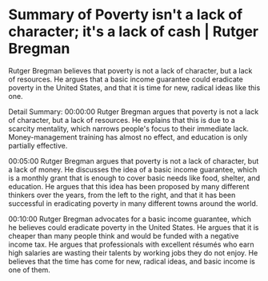 # Summary of Poverty isn't a lack of character; it's a lack of cash | Rutger Bregman

Rutger Bregman believes that poverty is not a lack of character, but a lack of resources. He argues that a basic income guarantee could eradicate poverty in the United States, and that it is time for new, radical ideas like this one.

Detail Summary: 
00:00:00
Rutger Bregman argues that poverty is not a lack of character, but a lack of resources. He explains that this is due to a scarcity mentality, which narrows people's focus to their immediate lack. Money-management training has almost no effect, and education is only partially effective.

00:05:00
Rutger Bregman argues that poverty is not a lack of character, but a lack of money. He discusses the idea of a basic income guarantee, which is a monthly grant that is enough to cover basic needs like food, shelter, and education. He argues that this idea has been proposed by many different thinkers over the years, from the left to the right, and that it has been successful in eradicating poverty in many different towns around the world.

00:10:00
Rutger Bregman advocates for a basic income guarantee, which he believes could eradicate poverty in the United States. He argues that it is cheaper than many people think and would be funded with a negative income tax. He argues that professionals with excellent résumés who earn high salaries are wasting their talents by working jobs they do not enjoy. He believes that the time has come for new, radical ideas, and basic income is one of them.

